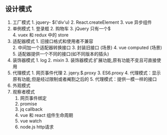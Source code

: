 ## 设计模式
  1. 工厂模式
    1. jquery- $('div'u)
    2. React.createElement
    3. vue 异步组件
  2. 单例模式
    1. 登录框
    2. 购物车
    3. jQuery 只有一个$   
    4. vuex 和 redux 中的 store
  3. 适配器模式
    1. 旧接口格式和使用者不兼容    
    2. 中间加一个适配器转换接口
    3. 封装旧接口 (场景)
    4. vue computed (场景)
    5. 适配器提供一个不同的接口(如不同版本的插头)
  4. 装饰器模式
    1. log
    2. mixin
    3. 装饰器模式:扩展功能,原有功能不变且可直接使用
  5. 代理模式 
    1. 网页事件代理
    2. jqery.$.proxy
    3. ES6.proxy
    4. 代理模式：显示原有功能,但是经过限制或者阉割之后的
    5. 代理模式：提供一模一样的接口
  6. 外观模式 
  7. 观察者模式
     1. 网页事件绑定
     2. promise
     3. jq callback
     4. vue 和 react 组件生命周期
     5. vue watch 
     6. node.js http请求   